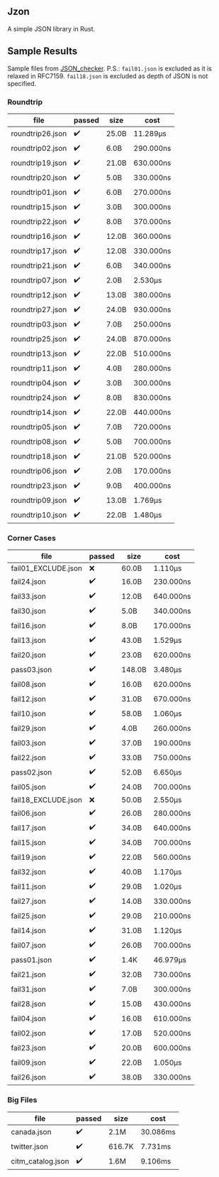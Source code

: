 ## Jzon
A simple JSON library in Rust.

## Sample Results
Sample files from [JSON\_checker](http://www.json.org/JSON\_checker/).
P.S.: `fail01.json` is excluded as it is relaxed in RFC7159. `fail18.json` is excluded as depth of JSON is not specified.

### Roundtrip
| file                |       passed       |   size |      cost |
| ------------------- | ------------------ | ------ | --------- |
| roundtrip26.json    | :heavy_check_mark: |  25.0B |  11.289µs |
| roundtrip02.json    | :heavy_check_mark: |   6.0B | 290.000ns |
| roundtrip19.json    | :heavy_check_mark: |  21.0B | 630.000ns |
| roundtrip20.json    | :heavy_check_mark: |   5.0B | 330.000ns |
| roundtrip01.json    | :heavy_check_mark: |   6.0B | 270.000ns |
| roundtrip15.json    | :heavy_check_mark: |   3.0B | 300.000ns |
| roundtrip22.json    | :heavy_check_mark: |   8.0B | 370.000ns |
| roundtrip16.json    | :heavy_check_mark: |  12.0B | 360.000ns |
| roundtrip17.json    | :heavy_check_mark: |  12.0B | 330.000ns |
| roundtrip21.json    | :heavy_check_mark: |   6.0B | 340.000ns |
| roundtrip07.json    | :heavy_check_mark: |   2.0B |   2.530µs |
| roundtrip12.json    | :heavy_check_mark: |  13.0B | 380.000ns |
| roundtrip27.json    | :heavy_check_mark: |  24.0B | 930.000ns |
| roundtrip03.json    | :heavy_check_mark: |   7.0B | 250.000ns |
| roundtrip25.json    | :heavy_check_mark: |  24.0B | 870.000ns |
| roundtrip13.json    | :heavy_check_mark: |  22.0B | 510.000ns |
| roundtrip11.json    | :heavy_check_mark: |   4.0B | 280.000ns |
| roundtrip04.json    | :heavy_check_mark: |   3.0B | 300.000ns |
| roundtrip24.json    | :heavy_check_mark: |   8.0B | 830.000ns |
| roundtrip14.json    | :heavy_check_mark: |  22.0B | 440.000ns |
| roundtrip05.json    | :heavy_check_mark: |   7.0B | 720.000ns |
| roundtrip08.json    | :heavy_check_mark: |   5.0B | 700.000ns |
| roundtrip18.json    | :heavy_check_mark: |  21.0B | 520.000ns |
| roundtrip06.json    | :heavy_check_mark: |   2.0B | 170.000ns |
| roundtrip23.json    | :heavy_check_mark: |   9.0B | 400.000ns |
| roundtrip09.json    | :heavy_check_mark: |  13.0B |   1.769µs |
| roundtrip10.json    | :heavy_check_mark: |  22.0B |   1.480µs |

### Corner Cases
| file                |       passed       |   size |      cost |
| ------------------- | ------------------ | ------ | --------- |
| fail01_EXCLUDE.json |        :x:         |  60.0B |   1.110µs |
| fail24.json         | :heavy_check_mark: |  16.0B | 230.000ns |
| fail33.json         | :heavy_check_mark: |  12.0B | 640.000ns |
| fail30.json         | :heavy_check_mark: |   5.0B | 340.000ns |
| fail16.json         | :heavy_check_mark: |   8.0B | 170.000ns |
| fail13.json         | :heavy_check_mark: |  43.0B |   1.529µs |
| fail20.json         | :heavy_check_mark: |  23.0B | 620.000ns |
| pass03.json         | :heavy_check_mark: | 148.0B |   3.480µs |
| fail08.json         | :heavy_check_mark: |  16.0B | 620.000ns |
| fail12.json         | :heavy_check_mark: |  31.0B | 670.000ns |
| fail10.json         | :heavy_check_mark: |  58.0B |   1.060µs |
| fail29.json         | :heavy_check_mark: |   4.0B | 260.000ns |
| fail03.json         | :heavy_check_mark: |  37.0B | 190.000ns |
| fail22.json         | :heavy_check_mark: |  33.0B | 750.000ns |
| pass02.json         | :heavy_check_mark: |  52.0B |   6.650µs |
| fail05.json         | :heavy_check_mark: |  24.0B | 700.000ns |
| fail18_EXCLUDE.json |        :x:         |  50.0B |   2.550µs |
| fail06.json         | :heavy_check_mark: |  26.0B | 280.000ns |
| fail17.json         | :heavy_check_mark: |  34.0B | 640.000ns |
| fail15.json         | :heavy_check_mark: |  34.0B | 700.000ns |
| fail19.json         | :heavy_check_mark: |  22.0B | 560.000ns |
| fail32.json         | :heavy_check_mark: |  40.0B |   1.170µs |
| fail11.json         | :heavy_check_mark: |  29.0B |   1.020µs |
| fail27.json         | :heavy_check_mark: |  14.0B | 330.000ns |
| fail25.json         | :heavy_check_mark: |  29.0B | 210.000ns |
| fail14.json         | :heavy_check_mark: |  31.0B |   1.120µs |
| fail07.json         | :heavy_check_mark: |  26.0B | 700.000ns |
| pass01.json         | :heavy_check_mark: |   1.4K |  46.979µs |
| fail21.json         | :heavy_check_mark: |  32.0B | 730.000ns |
| fail31.json         | :heavy_check_mark: |   7.0B | 300.000ns |
| fail28.json         | :heavy_check_mark: |  15.0B | 430.000ns |
| fail04.json         | :heavy_check_mark: |  16.0B | 610.000ns |
| fail02.json         | :heavy_check_mark: |  17.0B | 520.000ns |
| fail23.json         | :heavy_check_mark: |  20.0B | 600.000ns |
| fail09.json         | :heavy_check_mark: |  22.0B |   1.050µs |
| fail26.json         | :heavy_check_mark: |  38.0B | 330.000ns |

### Big Files
| file                |       passed       |   size |      cost |
| ------------------- | ------------------ | ------ | --------- |
| canada.json         | :heavy_check_mark: |   2.1M |  30.086ms |
| twitter.json        | :heavy_check_mark: | 616.7K |   7.731ms |
| citm_catalog.json   | :heavy_check_mark: |   1.6M |   9.106ms |
